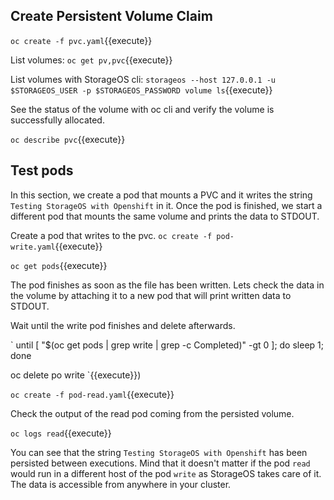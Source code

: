 ## Create Persistent Volume Claim

`oc create -f pvc.yaml`{{execute}}

List volumes:
`oc get pv,pvc`{{execute}}

List volumes with StorageOS cli:
`storageos --host 127.0.0.1 -u $STORAGEOS_USER -p $STORAGEOS_PASSWORD volume ls`{{execute}}

See the status of the volume with oc cli and verify the volume is successfully allocated. 

`oc describe pvc`{{execute}}

## Test pods

In this section, we create a pod that mounts a PVC and it writes the string `Testing StorageOS with Openshift` in it. Once the pod is finished, we start a different pod that mounts
the same volume and prints the data to STDOUT.

Create a pod that writes to the pvc. 
`oc create -f pod-write.yaml`{{execute}}

`oc get pods`{{execute}}

The pod finishes as soon as the file has been written. Lets check the data in the volume by attaching it to a new pod that will print written data to STDOUT.

Wait until the write pod finishes and delete afterwards.

`
until [ "$(oc get pods | grep write | grep  -c Completed)" -gt 0  ]; do 
    sleep 1; 
done

oc delete po write
`{{execute}})

`oc create -f pod-read.yaml`{{execute}}

Check the output of the read pod coming from the persisted volume.

`oc logs read`{{execute}}

You can see that the string `Testing StorageOS with Openshift` has been persisted between executions. Mind that it doesn't matter if the pod `read` would run
in a different host of the pod `write` as StorageOS takes care of it. The data is accessible from anywhere in your cluster.
